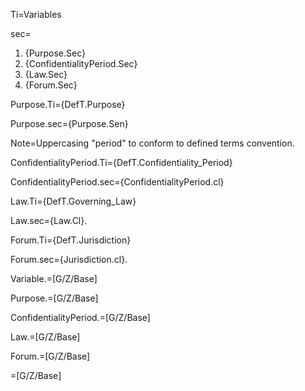 Ti=Variables

sec=<ol><li>{Purpose.Sec}</li><li>{ConfidentialityPeriod.Sec}</li><li>{Law.Sec}</li><li>{Forum.Sec}</li></ol>

Purpose.Ti={DefT.Purpose}

Purpose.sec={Purpose.Sen}

Note=Uppercasing "period" to conform to defined terms convention.

ConfidentialityPeriod.Ti={DefT.Confidentiality_Period}

ConfidentialityPeriod.sec={ConfidentialityPeriod.cl}

Law.Ti={DefT.Governing_Law}

Law.sec={Law.Cl}.

Forum.Ti={DefT.Jurisdiction}

Forum.sec={Jurisdiction.cl}.

Variable.=[G/Z/Base]

Purpose.=[G/Z/Base]

ConfidentialityPeriod.=[G/Z/Base]

Law.=[G/Z/Base]

Forum.=[G/Z/Base]

=[G/Z/Base]
